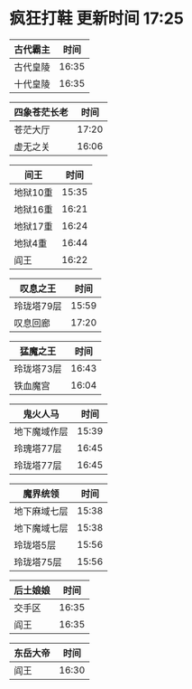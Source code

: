 # 疯狂打鞋 更新时间 17:25

| 古代霸主   | 时间    |
|--------|-------|
| 古代皇陵 | 16:35 |
| 十代皇陵 | 16:35 |

| 四象苍茫长老   | 时间    |
|--------|-------|
| 苍茫大厅 | 17:20 |
| 虚无之关 | 16:06 |

| 间王   | 时间    |
|--------|-------|
| 地狱10重 | 15:35 |
| 地狱16重 | 16:21 |
| 地狱17重 | 16:24 |
| 地狱4重 | 16:44 |
| 阎王 | 16:22 |

| 叹息之王   | 时间    |
|--------|-------|
| 玲珑塔79层 | 15:59 |
| 叹息回廊 | 17:20 |

| 猛魔之王   | 时间    |
|--------|-------|
| 玲珑塔73层 | 16:43 |
| 铁血魔宫 | 16:04 |

| 鬼火人马   | 时间    |
|--------|-------|
| 地下魔域作层 | 15:39 |
| 玲瑰塔77层 | 16:45 |
| 玲珑塔77层 | 16:45 |

| 魔界统领   | 时间    |
|--------|-------|
| 地下麻域七层 | 15:38 |
| 地下魔域七层 | 15:38 |
| 玲珑塔5层 | 15:56 |
| 玲珑塔75层 | 15:56 |

| 后土娘娘   | 时间    |
|--------|-------|
| 交手区 | 16:35 |
| 阎王 | 16:35 |

| 东岳大帝   | 时间    |
|--------|-------|
| 阎王 | 16:30 |